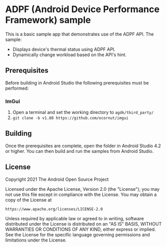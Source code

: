 # ADPF (Android Device Performance Framework) sample

This is a basic sample app that demonstrates use of the ADPF API.
The sample:

* Displays device's thermal status using ADPF API.
* Dynamically change workload based on the API's hint.

## Prerequisites

Before building in Android Studio the following prerequisites must be
performed:

### ImGui

1. Open a terminal and set the working directory to `agdk/third_party/`
2. `git clone -b v1.80 https://github.com/ocornut/imgui`

## Building

Once the prerequisites are complete, open the folder in Android Studio 4.2
or higher. You can then build and run the samples from Android Studio.

## License

Copyright 2021 The Android Open Source Project

Licensed under the Apache License, Version 2.0 (the "License");
you may not use this file except in compliance with the License.
You may obtain a copy of the License at

    https://www.apache.org/licenses/LICENSE-2.0

Unless required by applicable law or agreed to in writing, software
distributed under the License is distributed on an "AS IS" BASIS,
WITHOUT WARRANTIES OR CONDITIONS OF ANY KIND, either express or implied.
See the License for the specific language governing permissions and
limitations under the License.
